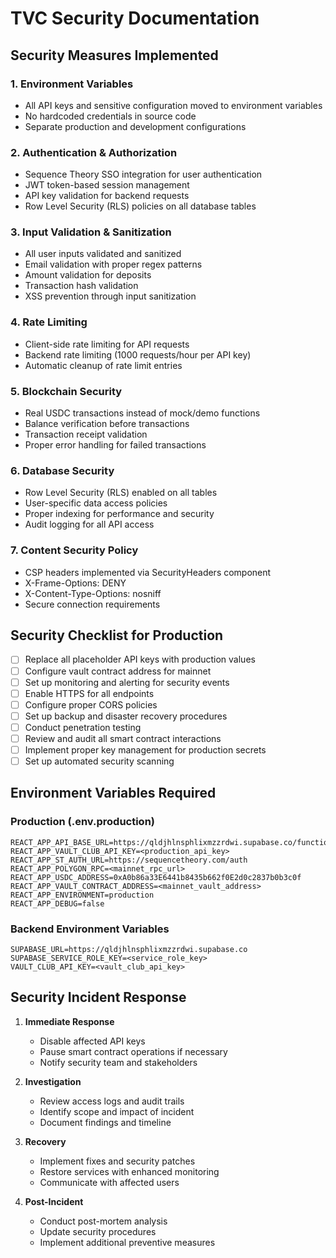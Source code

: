 # TVC Security Documentation

## Security Measures Implemented

### 1. Environment Variables
- All API keys and sensitive configuration moved to environment variables
- No hardcoded credentials in source code
- Separate production and development configurations

### 2. Authentication & Authorization
- Sequence Theory SSO integration for user authentication
- JWT token-based session management
- API key validation for backend requests
- Row Level Security (RLS) policies on all database tables

### 3. Input Validation & Sanitization
- All user inputs validated and sanitized
- Email validation with proper regex patterns
- Amount validation for deposits
- Transaction hash validation
- XSS prevention through input sanitization

### 4. Rate Limiting
- Client-side rate limiting for API requests
- Backend rate limiting (1000 requests/hour per API key)
- Automatic cleanup of rate limit entries

### 5. Blockchain Security
- Real USDC transactions instead of mock/demo functions
- Balance verification before transactions
- Transaction receipt validation
- Proper error handling for failed transactions

### 6. Database Security
- Row Level Security (RLS) enabled on all tables
- User-specific data access policies
- Proper indexing for performance and security
- Audit logging for all API access

### 7. Content Security Policy
- CSP headers implemented via SecurityHeaders component
- X-Frame-Options: DENY
- X-Content-Type-Options: nosniff
- Secure connection requirements

## Security Checklist for Production

- [ ] Replace all placeholder API keys with production values
- [ ] Configure vault contract address for mainnet
- [ ] Set up monitoring and alerting for security events
- [ ] Enable HTTPS for all endpoints
- [ ] Configure proper CORS policies
- [ ] Set up backup and disaster recovery procedures
- [ ] Conduct penetration testing
- [ ] Review and audit all smart contract interactions
- [ ] Implement proper key management for production secrets
- [ ] Set up automated security scanning

## Environment Variables Required

### Production (.env.production)
```
REACT_APP_API_BASE_URL=https://qldjhlnsphlixmzzrdwi.supabase.co/functions/v1
REACT_APP_VAULT_CLUB_API_KEY=<production_api_key>
REACT_APP_ST_AUTH_URL=https://sequencetheory.com/auth
REACT_APP_POLYGON_RPC=<mainnet_rpc_url>
REACT_APP_USDC_ADDRESS=0xA0b86a33E6441b8435b662f0E2d0c2837b0b3c0f
REACT_APP_VAULT_CONTRACT_ADDRESS=<mainnet_vault_address>
REACT_APP_ENVIRONMENT=production
REACT_APP_DEBUG=false
```

### Backend Environment Variables
```
SUPABASE_URL=https://qldjhlnsphlixmzzrdwi.supabase.co
SUPABASE_SERVICE_ROLE_KEY=<service_role_key>
VAULT_CLUB_API_KEY=<vault_club_api_key>
```

## Security Incident Response

1. **Immediate Response**
   - Disable affected API keys
   - Pause smart contract operations if necessary
   - Notify security team and stakeholders

2. **Investigation**
   - Review access logs and audit trails
   - Identify scope and impact of incident
   - Document findings and timeline

3. **Recovery**
   - Implement fixes and security patches
   - Restore services with enhanced monitoring
   - Communicate with affected users

4. **Post-Incident**
   - Conduct post-mortem analysis
   - Update security procedures
   - Implement additional preventive measures
